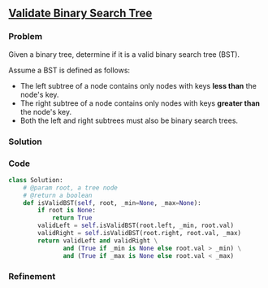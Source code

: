 ## [Validate Binary Search Tree](https://leetcode.com/problems/validate-binary-search-tree/)

### Problem

Given a binary tree, determine if it is a valid binary search tree (BST).

Assume a BST is defined as follows:

- The left subtree of a node contains only nodes with keys __less than__ the node's key.
- The right subtree of a node contains only nodes with keys __greater than__ the node's key.
- Both the left and right subtrees must also be binary search trees.

### Solution


### Code

``` Python
class Solution:
    # @param root, a tree node
    # @return a boolean
    def isValidBST(self, root, _min=None, _max=None):
        if root is None:
            return True
        validLeft = self.isValidBST(root.left, _min, root.val)
        validRight = self.isValidBST(root.right, root.val, _max)
        return validLeft and validRight \
               and (True if _min is None else root.val > _min) \
               and (True if _max is None else root.val < _max)
```

### Refinement
